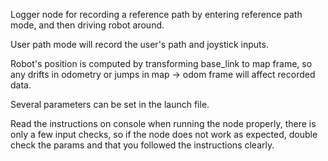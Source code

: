 Logger node for recording a reference path by entering reference path mode, and then driving robot around.

User path mode will record the user's path and joystick inputs.

Robot's position is computed by transforming base_link to map frame, so any drifts in odometry or jumps in map -> odom frame will affect recorded data.

Several parameters can be set in the launch file.

Read the instructions on console when running the node properly, there is only a few input checks, so if the node does not work as expected, double check the params and that you followed the instructions clearly.